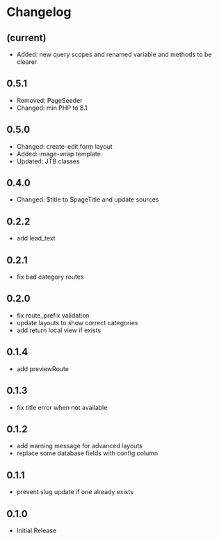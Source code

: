 # Changelog

## (current)
- Added: new query scopes and renamed variable and methods to be clearer

## 0.5.1
- Removed: PageSeeder
- Changed: min PHP to 8.1

## 0.5.0
- Changed: create-edit form layout
- Added: image-wrap template
- Updated: JTB classes

## 0.4.0
- Changed: $title to $pageTitle and update sources

## 0.2.2
- add lead_text

## 0.2.1
- fix bad category routes

## 0.2.0
- fix route_prefix validation
- update layouts to show correct categories
- add return local view if exists

## 0.1.4
- add previewRoute

## 0.1.3
- fix title error when not available

## 0.1.2
- add warning message for advanced layouts
- replace some database fields with config column

## 0.1.1
- prevent slug update if one already exists

## 0.1.0
- Initial Release
